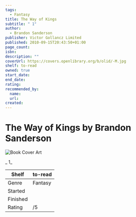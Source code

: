 ```yaml
---
tags:
  - Fantasy
title: The Way of Kings
subtitle: " 1"
author:
  - Brandon Sanderson
publisher: Victor Gollancz Limited
published: 2010-09-15T20:43:50+01:00
page_count:
isbn:
description: ""
coverUrl: https://covers.openlibrary.org/b/olid/-M.jpg
shelf: to-read
owned: true
start_date:
end_date:
rating:
recommended_by:
  name:
  url:
created:
---
```


# The Way of Kings by Brandon Sanderson

![Book Cover Art](https://covers.openlibrary.org/b/olid/-M.jpg)

_ 1_

| Shelf | to-read |
| --- | --- |
| Genre | Fantasy |
| Started |  |
| Finished |  |
| Rating | /5 |

